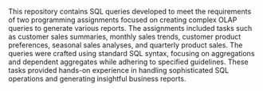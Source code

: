 This repository contains SQL queries developed to meet the requirements of two programming assignments focused on creating complex OLAP queries to generate various reports. The assignments included tasks such as customer sales summaries, monthly sales trends, customer product preferences, seasonal sales analyses, and quarterly product sales. The queries were crafted using standard SQL syntax, focusing on aggregations and dependent aggregates while adhering to specified guidelines. These tasks provided hands-on experience in handling sophisticated SQL operations and generating insightful business reports.
